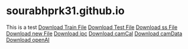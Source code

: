 # sourabhprk31.github.io



This is a test
<a href="answers.json">Download Train File</a>
<a href="answers_test.json">Download Test File</a>
<a href="ss.json">Download ss File</a>
<a href="answers2.json">Download new File</a>
<a href="initial_perspective_calibration.py">Download ipc</a>
<a href="new_cam_cal_for_real_robot.py">Download camCal</a>
<a href="camera_data.zip">Download camData</a>
<a href="openAI.zip">Download openAI</a>
